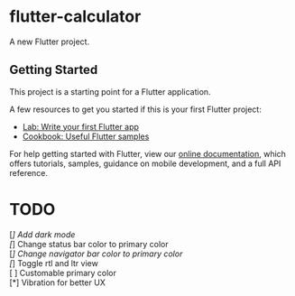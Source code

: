 # flutter-calculator

A new Flutter project.

## Getting Started

This project is a starting point for a Flutter application.

A few resources to get you started if this is your first Flutter project:

- [Lab: Write your first Flutter app](https://flutter.dev/docs/get-started/codelab)
- [Cookbook: Useful Flutter samples](https://flutter.dev/docs/cookbook)

For help getting started with Flutter, view our
[online documentation](https://flutter.dev/docs), which offers tutorials,
samples, guidance on mobile development, and a full API reference.


# TODO
[*] Add dark mode  
[*] Change status bar color to primary color  
[*] Change navigator bar color to primary color  
[*] Toggle rtl and ltr view  
[ ] Customable primary color  
[*] Vibration for better UX  
